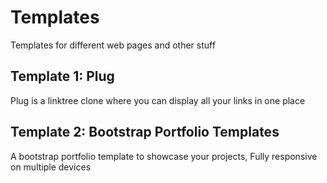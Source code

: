 # Templates
Templates for different web pages and other stuff

## Template 1: Plug
Plug is a linktree clone where you can display all your links in one place

## Template 2: Bootstrap Portfolio Templates
A bootstrap portfolio template to showcase your projects, Fully responsive on multiple devices
